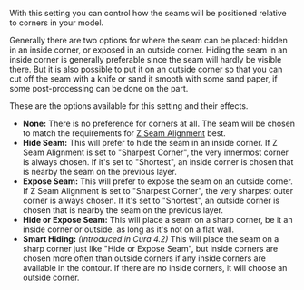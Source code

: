 With this setting you can control how the seams will be positioned relative to corners in your model.

Generally there are two options for where the seam can be placed: hidden in an inside corner, or exposed in an outside corner. Hiding the seam in an inside corner is generally preferable since the seam will hardly be visible there. But it is also possible to put it on an outside corner so that you can cut off the seam with a knife or sand it smooth with some sand paper, if some post-processing can be done on the part.

These are the options available for this setting and their effects.
* **None:** There is no preference for corners at all. The seam will be chosen to match the requirements for [Z Seam Alignment](z_seam_type) best.
* **Hide Seam:** This will prefer to hide the seam in an inside corner. If Z Seam Alignment is set to "Sharpest Corner", the very innermost corner is always chosen. If it's set to "Shortest", an inside corner is chosen that is nearby the seam on the previous layer.
* **Expose Seam:** This will prefer to expose the seam on an outside corner. If Z Seam Alignment is set to "Sharpest Corner", the very sharpest outer corner is always chosen. If it's set to "Shortest", an outside corner is chosen that is nearby the seam on the previous layer.
* **Hide or Expose Seam:** This will place a seam on a sharp corner, be it an inside corner or outside, as long as it's not on a flat wall.
* **Smart Hiding:** *(Introduced in Cura 4.2)* This will place the seam on a sharp corner just like "Hide or Expose Seam", but inside corners are chosen more often than outside corners if any inside corners are available in the contour. If there are no inside corners, it will choose an outside corner.